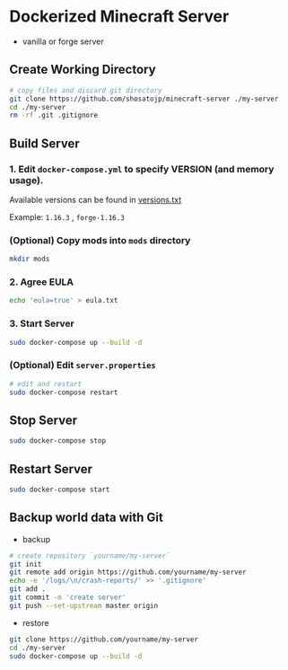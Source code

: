 # Dockerized Minecraft Server

* vanilla or forge server

## Create Working Directory

```sh
# copy files and discard git directory
git clone https://github.com/shosatojp/minecraft-server ./my-server
cd ./my-server
rm -rf .git .gitignore
```

## Build Server

### 1. Edit `docker-compose.yml` to specify **VERSION** (and memory usage).

Available versions can be found in [versions.txt](./versions.txt)

Example: `1.16.3` , `forge-1.16.3`

### (Optional) Copy mods into `mods` directory

```sh
mkdir mods
```

### 2. Agree EULA

```sh
echo 'eula=true' > eula.txt
```

### 3. Start Server

```sh
sudo docker-compose up --build -d
```

### (Optional) Edit `server.properties`

```sh
# edit and restart
sudo docker-compose restart
```

## Stop Server

```sh
sudo docker-compose stop
```

## Restart Server

```sh
sudo docker-compose start
```

## Backup world data with Git

* backup

```sh
# create repository `yourname/my-server`
git init
git remote add origin https://github.com/yourname/my-server
echo -e '/logs/\n/crash-reports/' >> '.gitignore'
git add .
git commit -m 'create server'
git push --set-upstream master origin
```

* restore

```sh
git clone https://github.com/yourname/my-server
cd ./my-server
sudo docker-compose up --build -d
```